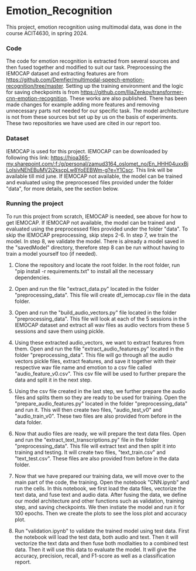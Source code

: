 # Emotion_Recognition
This project, emotion recognition using multimodal data, was done in the course ACIT4630, in spring 2024. 

### Code
The code for emotion recognition is extracted from several sources and then fused together and modified to suit our task.  Preprocessing the IEMOCAP dataset and extracting features are from https://github.com/Demfier/multimodal-speech-emotion-recognition/tree/master. Setting up the training environment and the logic for saving checkpoints is from https://github.com/IliaZenkov/transformer-cnn-emotion-recognition. These works are also published. There has been made changes for example adding more features and removing unnecessary parts not needed for our specific task. The model architecture is not from these sources but set up by us on the basis of experiments. These two repositories we have used are cited in our report too. 

### Dataset
IEMOCAP is used for this project. IEMOCAP can be downloaded by following this link: https://hioa365-my.sharepoint.com/:f:/g/personal/zamud3164_oslomet_no/En_HHH04uxxBjLoIsivNEhEBuMV2j2kscpLw8YoEEBWm-g?e=Y1Cscr. This link will be available till mid june.
If IEMOCAP not available, the model can be trained and evaluated using the preprocessed files provided under the folder "data", for more details, see the section below.

### Running the project
To run this project from scratch, IEMOCAP is needed, see above for how to get IEMOCAP.
If IEMOCAP not available, the model can be trained and evaluated using the preprocessed files provided under the folder "data".
To skip the IEMOCAP preprocessing, skip steps 2-6. In step 7, we train the model. In step 8, we validate the model. There is already a model saved in the "savedModel" directory, therefore step 8 can be run without having to train a model yourself too (if needed).  

1. Clone the repository and locate the root folder. In the root folder, run "pip install -r requirements.txt" to install all the necessary dependencies.
   
2. Open and run the file "extract_data.py" located in the folder "preprocessing_data". This file will create df_iemocap.csv file in the data folder.

3. Open and run the "build_audio_vectors.py" file located in the folder "preprocessing_data". This file will look at each of the 5 sessions in the IEMOCAP dataset and extract all wav files as audio vectors from these 5 sessions and save them using pickle.

4. Using these extracted audio_vectors, we want to extract features from them. Open and run the file "extract_audio_features.py" located in the folder "preprocessing_data". This file will go through all the audio vectors pickle files, extract features, and save it together with their respective wav file name and emotion to a csv file called "audio_feature_v0.csv". This csv file will be used to further prepare the data and split it in the next step.

5. Using the csv file created in the last step, we further prepare the audio files and splits them so they are ready to be used for training. Open the "prepare_audio_features.py" located in the folder "preprocessing_data" and run it. This will then create two files, "audio_test_v0" and "audio_train_v0". These two files are also provided from before in the data folder.

6. Now that audio files are ready, we will prepare the text data files. Open and run the "extract_text_transcriptions.py" file in the folder "preprocessing_data". This file will extract text and then split it into training and testing. It will create two files, "text_train.csv" and "text_test.csv". These files are also provided from before in the data folder.

7. Now that we have prepared our training data, we will move over to the main part of the code, the training. Open the notebook "CNN.ipynb" and run the cells. In this notebook, we first load the data files, vectorize the text data, and fuse text and audio data. After fusing the data, we define our model architecture and other functions such as validation, training step, and saving checkpoints. We then instiate the model and run it for 100 epochs. Then we create the plots to see the loss plot and accuracy plot.

8. Run "validation.ipynb" to validate the trained model using test data. First the notebook will load the test data, both audio and text. Then it will vectorize the text data and then fuse both modlaities to a combined test data. Then it will use this data to evaluate the model. It will give the accuracy, precision, recall, and F1-score as well as a classification report.


